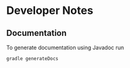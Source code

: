 # Developer Notes

## Documentation
To generate documentation using Javadoc run

```bash
gradle generateDocs
```